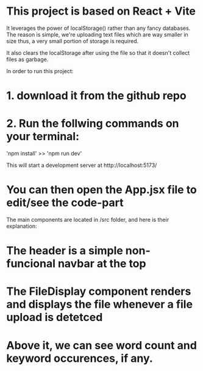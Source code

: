 # This project is based on React + Vite
It leverages the power of localStorage() rather than any fancy databases. The reason is simple, we're uploading text files which are way smaller in size thus, a very small portion of storage is required.

It also clears the localStorage after using the file so that it doesn't collect files as garbage.

In order to run this project:
# 1. download it from the github repo
# 2. Run the follwing commands on your terminal:
'npm install' >> 'npm run dev'

This will start a development server at http://localhost:5173/

# You can then open the App.jsx file to edit/see the code-part

The main components are located in /src folder, and here is their explanation:
# The header is a simple non-funcional navbar at the top
# The FileDisplay component renders and displays the file whenever a file upload is detetced
# Above it, we can see word count and keyword occurences, if any.